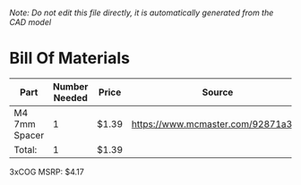 ###### Note: Do not edit this file directly, it is automatically generated from the CAD model 
# Bill Of Materials 
 |Part|Number Needed|Price|Source| 
 |----|----------|-----|-----|
|M4 7mm Spacer|1|$1.39|https://www.mcmaster.com/92871a308|
|Total: |1|$1.39| |

 3xCOG MSRP: $4.17